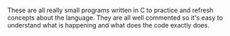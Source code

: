 These are all really small programs written in C to practice and refresh concepts about the language. They are all well commented so it's easy to understand what is happening and what does the code exactly does.
